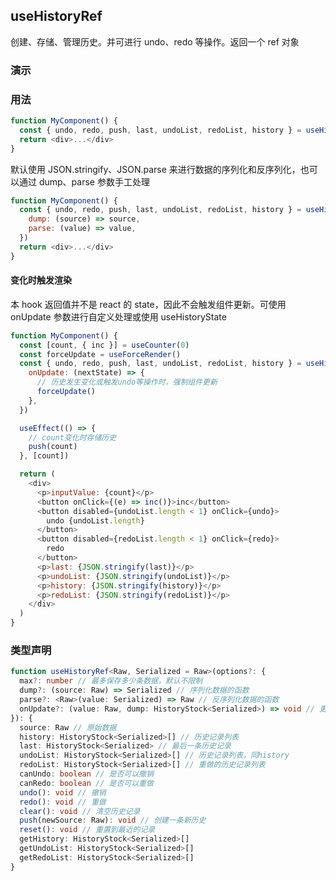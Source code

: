## useHistoryRef

创建、存储、管理历史。并可进行 undo、redo 等操作。返回一个 ref 对象

### 演示

<code src="./demo.tsx"></code>

### 用法

```javascript
function MyComponent() {
  const { undo, redo, push, last, undoList, redoList, history } = useHistoryRef()
  return <div>...</div>
}
```

默认使用 JSON.stringify、JSON.parse 来进行数据的序列化和反序列化，也可以通过 dump、parse 参数手工处理

```javascript
function MyComponent() {
  const { undo, redo, push, last, undoList, redoList, history } = useHistoryRef({
    dump: (source) => source,
    parse: (value) => value,
  })
  return <div>...</div>
}
```

#### 变化时触发渲染

本 hook 返回值并不是 react 的 state，因此不会触发组件更新。可使用 onUpdate 参数进行自定义处理或使用 useHistoryState

```javascript
function MyComponent() {
  const [count, { inc }] = useCounter(0)
  const forceUpdate = useForceRender()
  const { undo, redo, push, last, undoList, redoList, history } = useHistoryRef({
    onUpdate: (nextState) => {
      // 历史发生变化或触发undo等操作时，强制组件更新
      forceUpdate()
    },
  })

  useEffect(() => {
    // count变化时存储历史
    push(count)
  }, [count])

  return (
    <div>
      <p>inputValue: {count}</p>
      <button onClick={(e) => inc()}>inc</button>
      <button disabled={undoList.length < 1} onClick={undo}>
        undo {undoList.length}
      </button>
      <button disabled={redoList.length < 1} onClick={redo}>
        redo
      </button>
      <p>last: {JSON.stringify(last)}</p>
      <p>undoList: {JSON.stringify(undoList)}</p>
      <p>history: {JSON.stringify(history)}</p>
      <p>redoList: {JSON.stringify(redoList)}</p>
    </div>
  )
}
```

### 类型声明

```typescript
function useHistoryRef<Raw, Serialized = Raw>(options?: {
  max?: number // 最多保存多少条数据，默认不限制
  dump?: (source: Raw) => Serialized // 序列化数据的函数
  parse?: <Raw>(value: Serialized) => Raw // 反序列化数据的函数
  onUpdate?: (value: Raw, dump: HistoryStock<Serialized>) => void // 更新数据的回调
}): {
  source: Raw // 原始数据
  history: HistoryStock<Serialized>[] // 历史记录列表
  last: HistoryStock<Serialized> // 最后一条历史记录
  undoList: HistoryStock<Serialized>[] // 历史记录列表，同history
  redoList: HistoryStock<Serialized>[] // 重做的历史记录列表
  canUndo: boolean // 是否可以撤销
  canRedo: boolean // 是否可以重做
  undo(): void // 撤销
  redo(): void // 重做
  clear(): void // 清空历史记录
  push(newSource: Raw): void // 创建一条新历史
  reset(): void // 重置到最近的记录
  getHistory: HistoryStock<Serialized>[]
  getUndoList: HistoryStock<Serialized>[]
  getRedoList: HistoryStock<Serialized>[]
}
```
